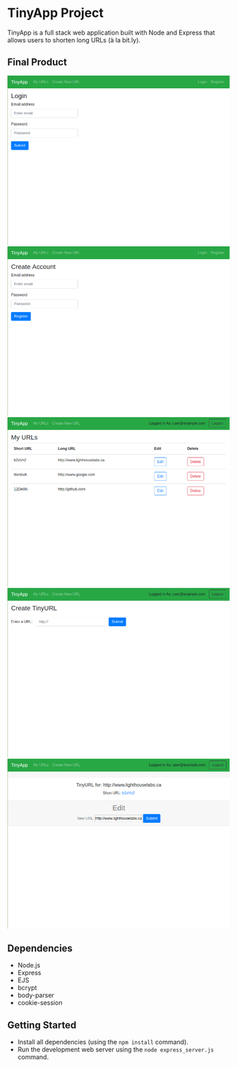 # TinyApp Project

TinyApp is a full stack web application built with Node and Express that allows users to shorten long URLs (à la bit.ly).

## Final Product

!["Screenshot of login page"](https://github.com/devmikh/tinyapp/blob/master/docs/login.png?raw=true)
!["Screenshot of register page"](https://github.com/devmikh/tinyapp/blob/master/docs/register.png?raw=true)
!["Screenshot of URLs page"](https://github.com/devmikh/tinyapp/blob/master/docs/urls.png?raw=true)
!["Screenshot of new URL page"](https://github.com/devmikh/tinyapp/blob/master/docs/urls-new.png?raw=true)
!["Screenshot of show URL page"](https://github.com/devmikh/tinyapp/blob/master/docs/urls-show.png?raw=true)


## Dependencies

- Node.js
- Express
- EJS
- bcrypt
- body-parser
- cookie-session

## Getting Started

- Install all dependencies (using the `npm install` command).
- Run the development web server using the `node express_server.js` command.